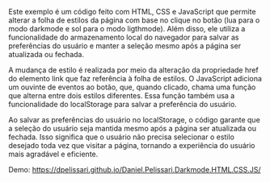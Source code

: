 Este exemplo é um código feito com HTML, CSS e JavaScript que permite alterar a folha de estilos da página com base no clique no botão (lua para o modo darkmode e sol para o modo ligthmode). Além disso, ele utiliza a funcionalidade do armazenamento local do navegador para salvar as preferências do usuário e manter a seleção mesmo após a página ser atualizada ou fechada.

A mudança de estilo é realizada por meio da alteração da propriedade href do elemento link que faz referência à folha de estilos. O JavaScript adiciona um ouvinte de eventos ao botão, que, quando clicado, chama uma função que alterna entre dois estilos diferentes. Essa função também usa a funcionalidade do localStorage para salvar a preferência do usuário.

Ao salvar as preferências do usuário no localStorage, o código garante que a seleção do usuário seja mantida mesmo após a página ser atualizada ou fechada. Isso significa que o usuário não precisa selecionar o estilo desejado toda vez que visitar a página, tornando a experiência do usuário mais agradável e eficiente.

Demo: https://dpelissari.github.io/Daniel.Pelissari.Darkmode.HTML.CSS.JS/
